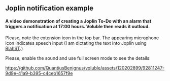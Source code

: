 ## Joplin notification example
#### A video demonstration of  creating a Joplin To-Do with an alarm that triggers a notification at 17:00 hours. Voluble then reads it outloud.
Please, note the extension icon in the top bar.
The appearing microphone icon indicates speech input (I am dictating the text into Joplin using [BlahST](https://github.com/QuantiusBenignus/BlahST).)

Please, enable the sound and use full screen mode to see the details:

https://github.com/QuantiusBenignus/voluble/assets/120202899/92811247-9d9e-41a9-b395-c4ceb1657f9e


